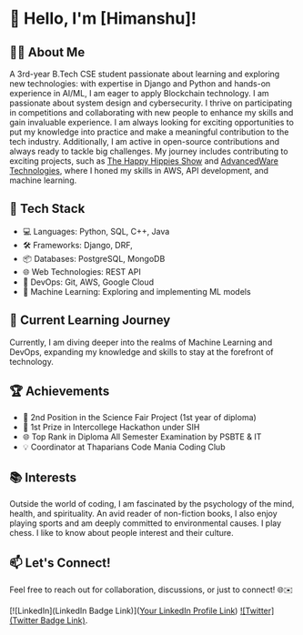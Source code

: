 # 👋 Hello, I'm [Himanshu]!

## 👩‍💻 About Me

A 3rd-year B.Tech CSE student passionate about learning and exploring new technologies: with expertise in Django and Python and hands-on experience in AI/ML, I am eager to apply Blockchain technology. I am passionate about system design and cybersecurity. I thrive on participating in competitions and collaborating with new people to enhance my skills and gain invaluable experience. I am always looking for exciting opportunities to put my knowledge into practice and make a meaningful contribution to the tech industry. Additionally, I am active in open-source contributions and always ready to tackle big challenges. My journey includes contributing to exciting projects, such as [The Happy Hippies Show](Link) and [AdvancedWare Technologies](Link), where I honed my skills in AWS, API development, and machine learning.

## 🚀 Tech Stack

- 💻 Languages: Python, SQL, C++, Java
- 🛠️ Frameworks: Django, DRF, 
- 📦 Databases: PostgreSQL, MongoDB
- 🌐 Web Technologies: REST API
- 🚀 DevOps: Git, AWS, Google Cloud
- 🤖 Machine Learning: Exploring and implementing ML models

## 🌱 Current Learning Journey

Currently, I am diving deeper into the realms of Machine Learning and DevOps, expanding my knowledge and skills to stay at the forefront of technology.

## 🏆 Achievements

- 🏅 2nd Position in the Science Fair Project (1st year of diploma)
- 🥇 1st Prize in Intercollege Hackathon under SIH
- 🌐 Top Rank in Diploma All Semester Examination by PSBTE & IT
- 💡 Coordinator at Thaparians Code Mania Coding Club

## 📚 Interests

Outside the world of coding, I am fascinated by the psychology of the mind, health, and spirituality. An avid reader of non-fiction books, I also enjoy playing sports and am deeply committed to environmental causes. I play chess. I like to know about people interest and their culture.

## 📫 Let's Connect!


Feel free to reach out for collaboration, discussions, or just to connect! 🌐✉️

[![LinkedIn](LinkedIn Badge Link)]([Your LinkedIn Profile Link](https://www.linkedin.com/in/himanshu-gargcoder1/))
[![Twitter](Twitter Badge Link)](https://twitter.com/garghimanshu47).
